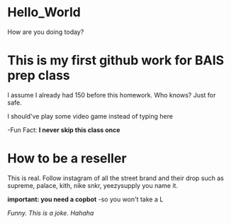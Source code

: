 # Hello_World
How are you doing today?

# This is my first github work for BAIS prep class
I assume I already had 150 before this homework. Who knows? Just for safe. 

I should've play some video game instead of typing here

-Fun Fact: **I never skip this class once** 

# How to be a reseller
This is real. Follow instagram of all the street brand and their drop
such as supreme, palace, kith, nike snkr, yeezysupply
you name it.

**important: you need a copbot** 
-so you won't take a L 

*Funny. This is a joke. Hahaha* 
